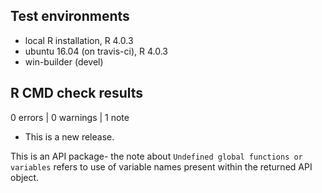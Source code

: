 ## Test environments
* local R installation, R 4.0.3
* ubuntu 16.04 (on travis-ci), R 4.0.3
* win-builder (devel)

## R CMD check results

0 errors | 0 warnings | 1 note

* This is a new release.

This is an API package- the note about 
`Undefined global functions or variables` refers to use of 
variable names present within the returned API object. 

